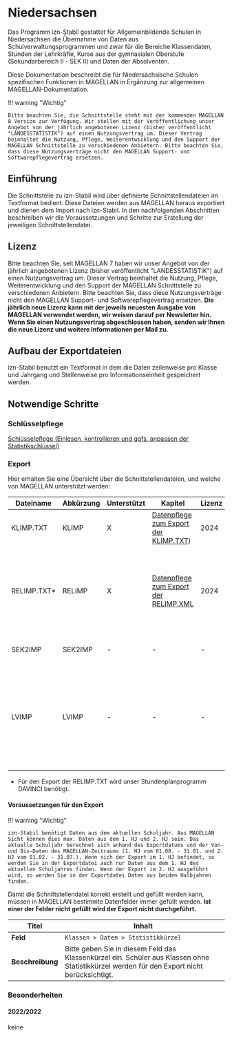 # Niedersachsen

Das Programm izn-Stabil gestattet für Allgemeinbildende Schulen in Niedersachsen die Übernahme von Daten aus Schulverwaltungsprogrammen und zwar für die Bereiche Klassendaten, Stunden der Lehrkräfte, Kurse aus der gymnasialen Oberstufe (Sekundarbereich II - SEK II) und Daten der Absolventen.

Diese Dokumentation beschreibt die für Niedersächsische Schulen spezifischen Funktionen in MAGELLAN in Ergänzung zur allgemeinen MAGELLAN-Dokumentation.

!!! warning "Wichtig"

    Bitte beachten Sie, die Schnittstelle steht mit der kommenden MAGELLAN 8 Version zur Verfügung. Wir stellen mit der Veröffentlichung unser Angebot von der jährlich angebotenen Lizenz (bisher veröffentlicht "LANDESSTATISTIK") auf einen Nutzungsvertrag um. Dieser Vertrag beinhaltet die Nutzung, Pflege, Weiterentwicklung und den Support der MAGELLAN Schnittstelle zu verschiedenen Anbietern. Bitte beachten Sie, dass diese Nutzungsverträge nicht den MAGELLAN Support- und Softwarepflegevertrag ersetzen. 

## Einführung

Die Schnittstelle zu izn-Stabil wird über definierte Schnittstellendateien im Textformat bedient. Diese Dateien werden aus MAGELLAN heraus exportiert und dienen dem Import nach izn-Stabil. In den nachfolgenden Abschnitten beschreiben wir die Voraussetzungen und Schritte zur Erstellung der jeweiligen Schnittstellendatei.

## Lizenz

Bitte beachten Sie, seit MAGELLAN 7 haben wir unser Angebot von der jährlich angebotenen Lizenz (bisher veröffentlicht "LANDESSTATISTIK") auf einen Nutzungsvertrag um. Dieser Vertrag beinhaltet die Nutzung, Pflege, Weiterentwicklung und den Support der MAGELLAN Schnittstelle zu verschiedenen Anbietern. Bitte beachten Sie, dass diese Nutzungsverträge nicht den MAGELLAN Support- und Softwarepflegevertrag ersetzen.
**Die jährlich neue Lizenz kann mit der jeweils neuesten Ausgabe von MAGELLAN verwendet werden, wir weisen darauf per Newsletter hin. Wenn Sie einen Nutzungsvertrag abgeschlossen haben, senden wir Ihnen die neue Lizenz und weitere Informationen per Mail zu.**

## Aufbau der Exportdateien

izn-Stabil benutzt ein Textformat in dem die Daten zeilenweise pro Klasse und Jahrgang und Stellenweise pro Informationseinheit gespeichert werden.

## Notwendige Schritte

### Schlüsselpflege

[Schlüsselpflege (Einlesen, kontrollieren und ggfs. anpassen der Statistikschlüssel)](https://doc.ls.stueber.de/schluesselverzeichnisse/)

### Export

Hier erhalten Sie eine Übersicht über die Schnittstellendateien, und welche von MAGELLAN unterstützt werden:

Dateiname   | Abkürzung | Unterstützt | Kapitel                                                | Lizenz | Inhalt
----------- | --------- | ----------- | ------------------------------------------------------ | ------ | ------
KLIMP.TXT   | KLIMP     | X           | [Datenpflege zum Export der KLIMP.TXT](https://doc.ls.stueber.de/niedersachsen/klimp/))   | 2024   | Daten der Klassen
RELIMP.TXT* | RELIMP    | X           | [Datenpflege zum Export der RELIMP.XML](https://doc.ls.stueber.de/niedersachsen/relimp/) | 2024  | Religionsunterricht (Lerngruppen und Stunden), Informationen über die eingerichteten Lerngruppen und die erteilten Stunden Religionsunterricht bzw. Unterricht Werte und Normen
SEK2IMP     | SEK2IMP   | -           | -                                                      | -      | Daten der gymnasialen Oberstufe
LVIMP       | LVIMP     | -           | -                                                      | -      | Informationen über die Unterrichtseinsätze der Lehrkräfte. Die Erfahrungen der Schulen bei den letzten Erhebungen haben gezeigt, dass es günstiger ist, das Lehrkräfteverzeichnis vollständig in izn-Stabil zu bearbeiten.

* Für den Export der RELIMP.TXT wird unser Stundenplanprogramm DAVINCI benötigt.

#### Voraussetzungen für den Export

!!! warning "Wichtig"

    izn-Stabil benötigt Daten aus dem aktuellen Schuljahr. Aus MAGELLAN Sicht können dies max. Daten aus dem 1. HJ und 2. HJ sein. Das aktuelle Schuljahr berechnet sich anhand des Exportdatums und der Von- und Bis-Daten des MAGELLAN-Zeitraums (1. HJ vom 01.08. - 31.01. und 2. HJ vom 01.02. - 31.07.). Wenn sich der Export im 1. HJ befindet, so werden Sie in der Exportdatei auch nur Daten aus dem 1. HJ des aktuellen Schuljahres finden. Wenn der Export im 2. HJ ausgeführt wird, so werden Sie in der Exportdatei Daten aus beiden Halbjahren finden.

Damit die Schnittstellendatei korrekt erstellt und gefüllt werden kann, müssen in MAGELLAN bestimmte Datenfelder immer gefüllt werden. **Ist einer der Felder nicht gefüllt wird der Export nicht durchgeführt.**

Titel            | Inhalt
---------------- | ------
**Feld**         | ``Klassen > Daten > Statistikkürzel``
**Beschreibung** | Bitte geben Sie in diesem Feld das Klassenkürzel ein. Schüler aus Klassen ohne Statistikkürzel werden für den Export nicht berücksichtigt.

### Besonderheiten

#### 2022/2022

keine

